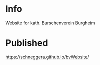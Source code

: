 # Info
Website for kath. Burschenverein Burgheim

# Published
https://schneggera.github.io/bvWebsite/
